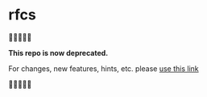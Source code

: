 # rfcs

🛑🛑🛑🛑🛑

**This repo is now deprecated.**

For changes, new features, hints, etc. please [use this link](https://github.com/webhintio/hint/issues/new/choose)

🛑🛑🛑🛑🛑

